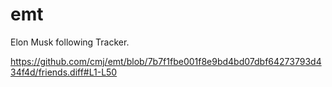 # emt
Elon Musk following Tracker.

https://github.com/cmj/emt/blob/7b7f1fbe001f8e9bd4bd07dbf64273793d434f4d/friends.diff#L1-L50
